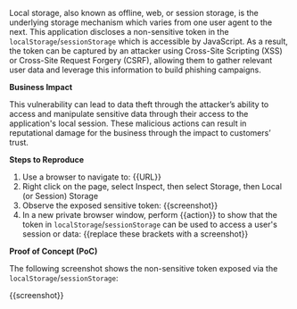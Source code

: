 Local storage, also known as offline, web, or session storage, is the underlying storage mechanism which varies from one user agent to the next. This application discloses a non-sensitive token in the `localStorage`/`sessionStorage` which is accessible by JavaScript. As a result, the token can be captured by an attacker using Cross-Site Scripting (XSS) or Cross-Site Request Forgery (CSRF), allowing them to gather relevant user data and leverage this information to build phishing campaigns.

**Business Impact**

This vulnerability can lead to data theft through the attacker’s ability to access and manipulate sensitive data through their access to the application's local session. These malicious actions can result in reputational damage for the business through the impact to customers’ trust.

**Steps to Reproduce**

1. Use a browser to navigate to: {{URL}}
1. Right click on the page, select Inspect, then select Storage, then Local (or Session) Storage
1. Observe the exposed sensitive token: {{screenshot}}
1. In a new private browser window, perform {{action}} to show that the token in `localStorage`/`sessionStorage` can be used to access a user's session or data: {{replace these brackets with a screenshot}}

**Proof of Concept (PoC)**

The following screenshot shows the non-sensitive token exposed via the `localStorage`/`sessionStorage`:

{{screenshot}}
